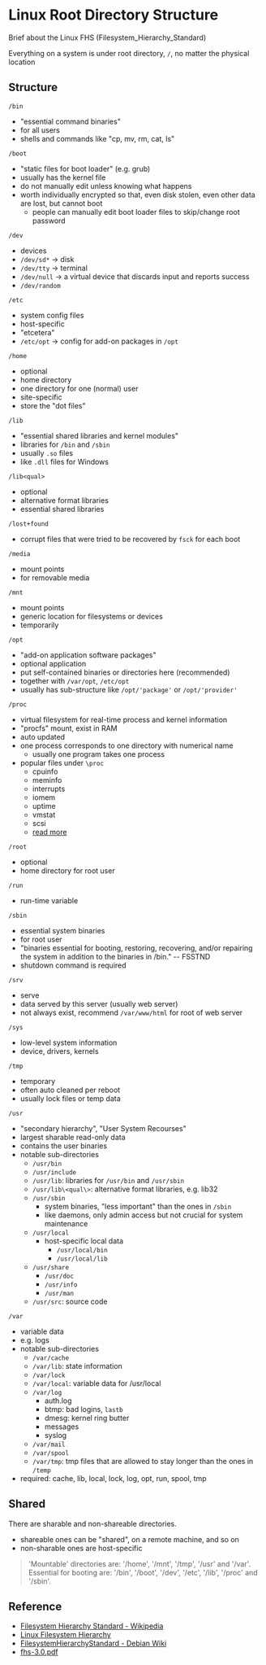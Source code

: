 # Linux Root Directory Structure

Brief about the Linux FHS (Filesystem_Hierarchy_Standard)

Everything on a system is under root directory, `/`, no matter the physical location

## Structure

`/bin`

* "essential command binaries"
* for all users
* shells and commands like "cp, mv, rm, cat, ls"

`/boot`

* "static files for boot loader" (e.g. grub)
* usually has the kernel file
* do not manually edit unless knowing what happens
* worth individually encrypted so that, even disk stolen, even other data are lost, but cannot boot
  * people can manually edit boot loader files to skip/change root password

`/dev`

* devices
* `/dev/sd*` -> disk
* `/dev/tty` -> terminal
* `/dev/null` -> a virtual device that discards input and reports success
* `/dev/random`

`/etc`

* system config files
* host-specific
* "etcetera"
* `/etc/opt` -> config for add-on packages in `/opt`

`/home`

* optional
* home directory
* one directory for one (normal) user
* site-specific
* store the "dot files"

`/lib`

* "essential shared libraries and kernel modules"
* libraries for `/bin` and `/sbin`
* usually `.so` files
* like `.dll` files for Windows

`/lib<qual>`

* optional
* alternative format libraries
* essential shared libraries

`/lost+found`

* corrupt files that were tried to be recovered by `fsck` for each boot

`/media`

* mount points
* for removable media

`/mnt`

* mount points
* generic location for filesystems or devices
* temporarily

`/opt`

* "add-on application software packages"
* optional application
* put self-contained binaries or directories here (recommended)
* together with `/var/opt`, `/etc/opt`
* usually has sub-structure like `/opt/'package'` or `/opt/'provider'`

`/proc`

* virtual filesystem for real-time process and kernel information
* "procfs" mount, exist in RAM
* auto updated
* one process corresponds to one directory with numerical name
  * usually one program takes one process
* popular files under `\proc`
  * cpuinfo
  * meminfo
  * interrupts
  * iomem
  * uptime
  * vmstat
  * scsi 
  * [read more](http://www.tldp.org/LDP/Linux-Filesystem-Hierarchy/html/proc.html)

`/root`

* optional
* home directory for root user

`/run`

* run-time variable

`/sbin`

* essential system binaries
* for root user
* "binaries essential for booting, restoring, recovering, and/or repairing the system in addition to the binaries in /bin." -- FSSTND
* shutdown command is required

`/srv`

* serve
* data served by this server (usually web server)
* not always exist, recommend `/var/www/html` for root of web server

`/sys`

* low-level system information
* device, drivers, kernels

`/tmp`

* temporary
* often auto cleaned per reboot
* usually lock files or temp data

`/usr`

* "secondary hierarchy", "User System Recourses"
* largest sharable read-only data
* contains the user binaries
* notable sub-directories
  * `/usr/bin`
  * `/usr/include`
  * `/usr/lib`: libraries for `/usr/bin` and `/usr/sbin`
  * `/usr/lib\<qual\>`: alternative format libraries, e.g. lib32
  * `/usr/sbin`
    * system binaries, "less important" than the ones in `/sbin`
    * like daemons, only admin access but not crucial for system maintenance
  * `/usr/local`
    * host-specific local data
      * `/usr/local/bin`
      * `/usr/local/lib`
  * `/usr/share`
    * `/usr/doc`
    * `/usr/info`
    * `/usr/man`
  * `/usr/src`: source code

`/var`

* variable data
* e.g. logs
* notable sub-directories
  * `/var/cache`
  * `/var/lib`: state information
  * `/var/lock`
  * `/var/local`: variable data for /usr/local
  * `/var/log`
    * auth.log
    * btmp: bad logins, `lastb`
    * dmesg: kernel ring butter
    * messages
    * syslog
  * `/var/mail`
  * `/var/spool`
  * `/var/tmp`: tmp files that are allowed to stay longer than the ones in `/temp`
* required: cache, lib, local, lock, log, opt, run, spool, tmp

## Shared

There are sharable and non-shareable directories.

* shareable ones can be "shared", on a remote machine, and so on
* non-sharable ones are host-specific

> 'Mountable' directories are: '/home', '/mnt', '/tmp', '/usr' and '/var'.
> Essential for booting are: '/bin', '/boot', '/dev', '/etc', '/lib', '/proc' and '/sbin'.

## Reference

* [Filesystem Hierarchy Standard - Wikipedia](https://en.wikipedia.org/wiki/Filesystem_Hierarchy_Standard)
* [Linux Filesystem Hierarchy](http://www.tldp.org/LDP/Linux-Filesystem-Hierarchy/html/)
* [FilesystemHierarchyStandard - Debian Wiki](https://wiki.debian.org/FilesystemHierarchyStandard)
* [fhs-3.0.pdf](https://refspecs.linuxfoundation.org/FHS_3.0/fhs-3.0.pdf)
